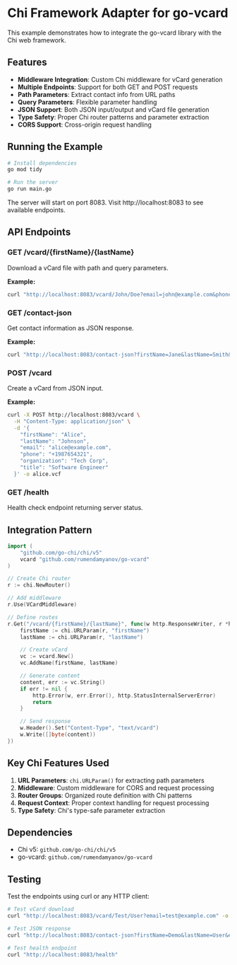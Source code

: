 # Chi Framework Adapter for go-vcard

This example demonstrates how to integrate the go-vcard library with the Chi web framework.

## Features

- **Middleware Integration**: Custom Chi middleware for vCard generation
- **Multiple Endpoints**: Support for both GET and POST requests
- **Path Parameters**: Extract contact info from URL paths
- **Query Parameters**: Flexible parameter handling
- **JSON Support**: Both JSON input/output and vCard file generation
- **Type Safety**: Proper Chi router patterns and parameter extraction
- **CORS Support**: Cross-origin request handling

## Running the Example

```bash
# Install dependencies
go mod tidy

# Run the server
go run main.go
```

The server will start on port 8083. Visit http://localhost:8083 to see available endpoints.

## API Endpoints

### GET /vcard/{firstName}/{lastName}
Download a vCard file with path and query parameters.

**Example:**
```bash
curl "http://localhost:8083/vcard/John/Doe?email=john@example.com&phone=+1234567890" -o contact.vcf
```

### GET /contact-json
Get contact information as JSON response.

**Example:**
```bash
curl "http://localhost:8083/contact-json?firstName=Jane&lastName=Smith&email=jane@example.com"
```

### POST /vcard
Create a vCard from JSON input.

**Example:**
```bash
curl -X POST http://localhost:8083/vcard \
  -H "Content-Type: application/json" \
  -d '{
    "firstName": "Alice",
    "lastName": "Johnson",
    "email": "alice@example.com",
    "phone": "+1987654321",
    "organization": "Tech Corp",
    "title": "Software Engineer"
  }' -o alice.vcf
```

### GET /health
Health check endpoint returning server status.

## Integration Pattern

```go
import (
    "github.com/go-chi/chi/v5"
    vcard "github.com/rumendamyanov/go-vcard"
)

// Create Chi router
r := chi.NewRouter()

// Add middleware
r.Use(VCardMiddleware)

// Define routes
r.Get("/vcard/{firstName}/{lastName}", func(w http.ResponseWriter, r *http.Request) {
    firstName := chi.URLParam(r, "firstName")
    lastName := chi.URLParam(r, "lastName")

    // Create vCard
    vc := vcard.New()
    vc.AddName(firstName, lastName)

    // Generate content
    content, err := vc.String()
    if err != nil {
        http.Error(w, err.Error(), http.StatusInternalServerError)
        return
    }

    // Send response
    w.Header().Set("Content-Type", "text/vcard")
    w.Write([]byte(content))
})
```

## Key Chi Features Used

1. **URL Parameters**: `chi.URLParam()` for extracting path parameters
2. **Middleware**: Custom middleware for CORS and request processing
3. **Router Groups**: Organized route definition with Chi patterns
4. **Request Context**: Proper context handling for request processing
5. **Type Safety**: Chi's type-safe parameter extraction

## Dependencies

- Chi v5: `github.com/go-chi/chi/v5`
- go-vcard: `github.com/rumendamyanov/go-vcard`

## Testing

Test the endpoints using curl or any HTTP client:

```bash
# Test vCard download
curl "http://localhost:8083/vcard/Test/User?email=test@example.com" -o test.vcf

# Test JSON response
curl "http://localhost:8083/contact-json?firstName=Demo&lastName=User&email=demo@example.com"

# Test health endpoint
curl "http://localhost:8083/health"
```

